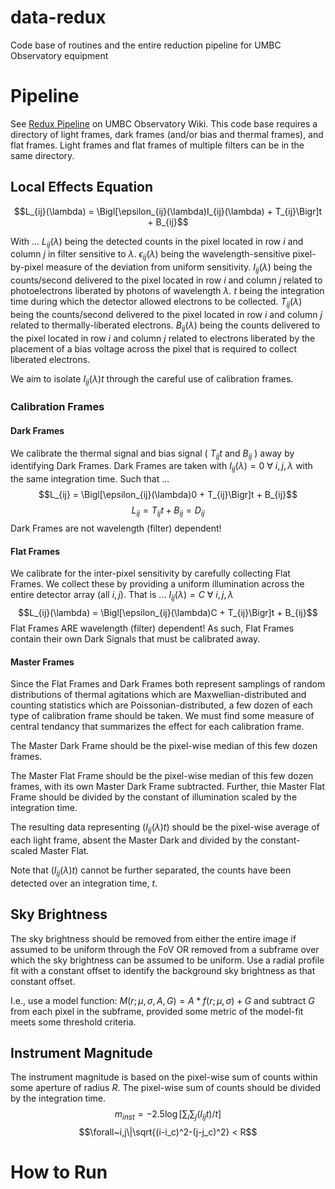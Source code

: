# data-redux
Code base of routines and the entire reduction pipeline for UMBC Observatory equipment

# Pipeline
See [Redux Pipeline](https://obs-web.rs.umbc.edu/doku.php?id=wiki:astronomy:observational_astronomy:data_reduction_telescope) on UMBC Observatory Wiki.
This code base requires a directory of light frames, dark frames (and/or bias and thermal frames), and flat frames. Light frames and flat frames of multiple filters can be in the same directory.

## Local Effects Equation
$$L_{ij}(\lambda) = \Bigl[\epsilon_{ij}(\lambda)I_{ij}(\lambda) + T_{ij}\Bigr]t + B_{ij}$$

With ... 
$L_{ij}(\lambda)$ being the detected counts in the pixel located in row $i$ and column $j$ in filter sensitive to $\lambda$.
$\epsilon_{ij}(\lambda)$ being the wavelength-sensitive pixel-by-pixel measure of the deviation from uniform sensitivity.
$I_{ij}(\lambda)$ being the counts/second delivered to the pixel located in row $i$ and column $j$ related to photoelectrons liberated by photons of wavelength $\lambda$.
$t$ being the integration time during which the detector allowed electrons to be collected.
$T_{ij}(\lambda)$ being the counts/second delivered to the pixel located in row $i$ and column $j$ related to thermally-liberated electrons.
$B_{ij}(\lambda)$ being the counts delivered to the pixel located in row $i$ and column $j$ related to electrons liberated by the placement of a bias voltage across the pixel that is required to collect liberated electrons.

We aim to isolate $I_{ij}(\lambda)t$ through the careful use of calibration frames.

### Calibration Frames
#### Dark Frames
We calibrate the thermal signal and bias signal ( $T_{ij}t$ and $B_{ij}$ ) away by identifying Dark Frames.
Dark Frames are taken with $I_{ij}(\lambda)=0~\forall~i,j,\lambda$ with the same integration time. Such that ...
$$L_{ij} = \Bigl[\epsilon_{ij}(\lambda)0 + T_{ij}\Bigr]t + B_{ij}$$
$$L_{ij} = T_{ij}t + B_{ij} = D_{ij}$$
Dark Frames are not wavelength (filter) dependent!

#### Flat Frames
We calibrate for the inter-pixel sensitivity by carefully collecting Flat Frames.
We collect these by providing a uniform illumination across the entire detector array (all $i,j$).
That is ... $I_{ij}(\lambda)=C~\forall~i,j,\lambda$
$$L_{ij}(\lambda) = \Bigl[\epsilon_{ij}(\lambda)C + T_{ij}\Bigr]t + B_{ij}$$
Flat Frames ARE wavelength (filter) dependent!
As such, Flat Frames contain their own Dark Signals that must be calibrated away.

#### Master Frames
Since the Flat Frames and Dark Frames both represent samplings of random distributions of thermal agitations which are Maxwellian-distributed and counting statistics which are Poissonian-distributed, 
a few dozen of each type of calibration frame should be taken. We must find some measure of central tendancy that summarizes the effect for each calibration frame.

The Master Dark Frame should be the pixel-wise median of this few dozen frames.

The Master Flat Frame should be the pixel-wise median of this few dozen frames, with its own Master Dark Frame subtracted. Further, thie Master Flat Frame should be divided by the constant of illumination scaled by the integration time.

The resulting data representing $(I_{ij}(\lambda)t)$ should be the pixel-wise average of each light frame, absent the Master Dark and divided by the constant-scaled Master Flat.

Note that $(I_{ij}(\lambda)t)$ cannot be further separated, the counts have been detected over an integration time, $t$.

## Sky Brightness
The sky brightness should be removed from either the entire image if assumed to be uniform through the FoV OR removed from a subframe over which the sky brightness can be assumed to be uniform.
Use a radial profile fit with a constant offset to identify the background sky brightness as that constant offset.

I.e., use a model function: $M(r;\mu,\sigma,A,G) = A*f(r;\mu,\sigma) + G$ and subtract $G$ from each pixel in the subframe, provided some metric of the model-fit meets some threshold criteria.

## Instrument Magnitude
The instrument magnitude is based on the pixel-wise sum of counts within some aperture of radius $R$. The pixel-wise sum of counts should be divided by the integration time.
$$m_{inst} = -2.5\log{\Biggl[\sum_i\sum_j (I_{ij}t)/t\Biggr]}$$
$$\forall~i,j\|\sqrt{(i-i_c)^2-(j-j_c)^2} < R$$

# How to Run
